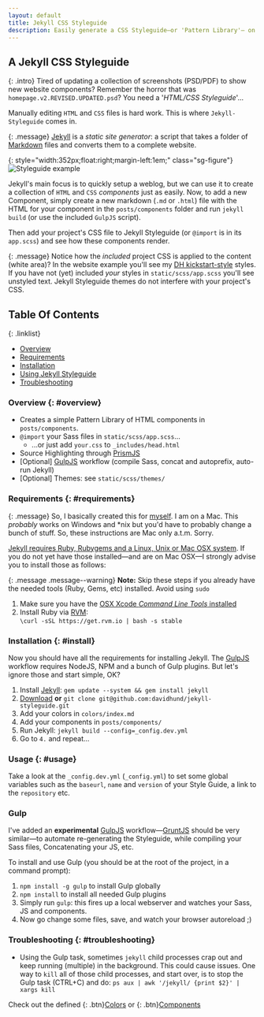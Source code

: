 ```yaml
---
layout: default
title: Jekyll CSS Styleguide
description: Easily generate a CSS Styleguide—or 'Pattern Library'— on Jekyll
---
```


## A Jekyll CSS Styleguide

{: .intro} Tired of updating a collection of screenshots (PSD/PDF) to show new website components? Remember the horror that was `homepage.v2.REVISED.UPDATED.psd`? You need a '*HTML/CSS Styleguide*'…

Manually editing `HTML` and `CSS` files is hard work. This is where `Jekyll-Styleguide` comes in.

{: .message} [Jekyll](http://jekyllrb.com) is a *static site generator*: a script that takes a folder of [Markdown](http://daringfireball.net/projects/markdown/) files and converts them to a complete website.

{: style="width:352px;float:right;margin-left:1em;" class="sg-figure"} ![Styleguide example]({{site.baseurl}}static/scss/themes/hotel-chevalier-theme.png "Pattern Library")

Jekyll's main focus is to quickly setup a weblog, but we can use it to create a collection of `HTML` and `CSS` *components* just as easily. Now, to add a new Component, simply create a new markdown (`.md` or `.html`) file with the HTML for your component in the `posts/components` folder and run `jekyll build` (or use the included `GulpJS` script).

Then add your project's CSS file to Jekyll Styleguide (or `@import` is in its `app.scss`) and see how these components render.

{: .message} Notice how the *included* project CSS is applied to the content (white area)? In the website example you'll see my [DH kickstart-style](https://github.com/davidhund/dh-kickstart-style/) styles. If you have not (yet) included *your* styles in `static/scss/app.scss` you'll see unstyled text. Jekyll Styleguide themes do not interfere with your project's CSS.

## Table Of Contents

{: .linklist}
- [Overview](#overview)
- [Requirements](#requirements)
- [Installation](#install)
- [Using Jekyll Styleguide](#usage)
- [Troubleshooting](#troubleshooting)

### Overview {: #overview}

- Creates a simple Pattern Library of HTML components in `posts/components`.
- `@import` your Sass files in `static/scss/app.scss`...
  - ...or just add `your.css` to `_includes/head.html`
- Source Highlighting through [PrismJS](http://prismjs.com/)
- \[Optional\] [GulpJS](http://GulpJS.com) workflow (compile Sass, concat and autoprefix, auto-run Jekyll)
- \[Optional\] Themes: see `static/scss/themes/`

### Requirements {: #requirements}

{: .message} So, I basically created this for [myself](http://twitter.com/valuedstandards). I am on a Mac. This *probably* works on Windows and \*nix but you'd have to probably change a bunch of stuff. So, these instructions are Mac only a.t.m. Sorry.

[Jekyll requires Ruby, Rubygems and a Linux, Unix or Mac OSX system](http://jekyllrb.com/docs/installation/). If you do not yet have those installed—and are on Mac OSX—I strongly advise you to install those as follows:

{: .message .message--warning} **Note:** Skip these steps if you already have the needed tools (Ruby, Gems, etc) installed. Avoid using `sudo`

1. Make sure you have the [OSX Xcode *Command Line Tools* installed](https://encrypted.google.com/search?hl=en&q=How+to+install+Xcode+command+line+tools)
2. Install Ruby via [RVM](http://rvm.io):  
`\curl -sSL https://get.rvm.io | bash -s stable`

### Installation {: #install}

Now you should have all the requirements for installing Jekyll. The [GulpJS](http://gulpjs.com/) workflow requires NodeJS, NPM and a bunch of Gulp plugins. But let's ignore those and start simple, OK?

1. Install [Jekyll](http://jekyllrb.com): `gem update --system && gem install jekyll`
2. [Download]({{site.repo}}) **or** `git clone git@github.com:davidhund/jekyll-styleguide.git`
3. Add your colors in `colors/index.md`
4. Add your components in `posts/components/`
5. Run Jekyll: `jekyll build --config=_config.dev.yml`
6. Go to `4.` and repeat...

### Usage {: #usage}

Take a look at the `_config.dev.yml` (`_config.yml`) to set some global variables such as the `baseurl`, `name` and `version` of your Style Guide, a link to the `repository` etc.

### Gulp

I've added an **experimental** [GulpJS](http://GulpJS.com) workflow—[GruntJS](http://gruntjs.com) should be very similar—to automate re-generating the Styleguide, while compiling your Sass files, Concatenating your JS, etc.

To install and use Gulp (you should be at the root of the project, in a command prompt):

1. `npm install -g gulp` to install Gulp globally
2. `npm install` to install all needed Gulp plugins
3. Simply run `gulp`: this fires up a local webserver and watches your Sass, JS and components.
4. Now go change some files, save, and watch your browser autoreload ;)


### Troubleshooting {: #troubleshooting}

- Using the Gulp task, sometimes `jekyll` child processes crap out and keep running (multiple) in the background. This could cause issues. One way to `kill` all of those child processes, and start over, is to stop the Gulp task (CTRL+C) and do: `ps aux | awk '/jekyll/ {print $2}' | xargs kill`

Check out the defined {: .btn}[Colors](/colors) or {: .btn}[Components](/components)
